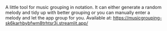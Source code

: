 A little tool for music grouping in notation.
It can either generate a random melody and tidy up with better grouping or you can manually enter a melody and let the app group for you.
Available at: https://musicgrouping-sk6karhbybfwm8trhtsr3j.streamlit.app/
